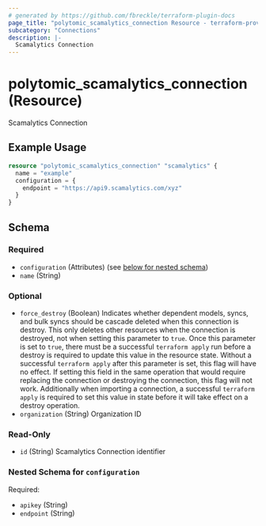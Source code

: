 ```yaml
---
# generated by https://github.com/fbreckle/terraform-plugin-docs
page_title: "polytomic_scamalytics_connection Resource - terraform-provider-polytomic"
subcategory: "Connections"
description: |-
  Scamalytics Connection
---
```


# polytomic_scamalytics_connection (Resource)

Scamalytics Connection

## Example Usage

```terraform
resource "polytomic_scamalytics_connection" "scamalytics" {
  name = "example"
  configuration = {
    endpoint = "https://api9.scamalytics.com/xyz"
  }
}
```

<!-- schema generated by tfplugindocs -->
## Schema

### Required

- `configuration` (Attributes) (see [below for nested schema](#nestedatt--configuration))
- `name` (String)

### Optional

- `force_destroy` (Boolean) Indicates whether dependent models, syncs, and bulk syncs should be cascade deleted when this connection is destroy. This only deletes other resources when the connection is destroyed, not when setting this parameter to `true`. Once this parameter is set to `true`, there must be a successful `terraform apply` run before a destroy is required to update this value in the resource state. Without a successful `terraform apply` after this parameter is set, this flag will have no effect. If setting this field in the same operation that would require replacing the connection or destroying the connection, this flag will not work. Additionally when importing a connection, a successful `terraform apply` is required to set this value in state before it will take effect on a destroy operation.
- `organization` (String) Organization ID

### Read-Only

- `id` (String) Scamalytics Connection identifier

<a id="nestedatt--configuration"></a>
### Nested Schema for `configuration`

Required:

- `apikey` (String)
- `endpoint` (String)


